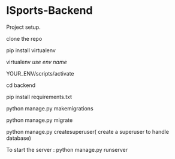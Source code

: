 # ISports-Backend

Project setup.


clone the repo 

pip install virtualenv

virtualenv *use env name*

YOUR_ENV/scripts/activate

cd backend

pip install requirements.txt

python manage.py makemigrations

python manage.py migrate

python manage.py createsuperuser( create a superuser to handle database)

To start the server : python manage.py runserver


